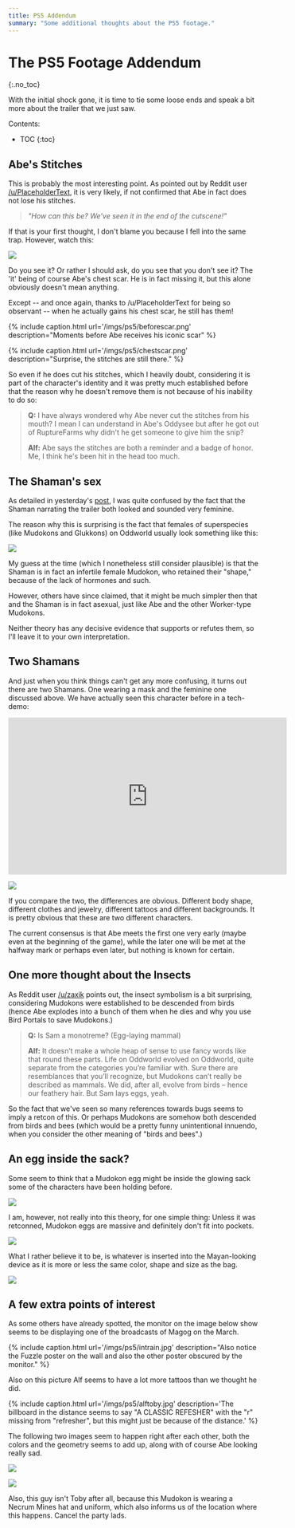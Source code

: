 ```yaml
---
title: PS5 Addendum
summary: "Some additional thoughts about the PS5 footage."
---
```


# The PS5 Footage Addendum
{:.no_toc}

With the initial shock gone, it is time to tie some loose ends and speak a bit more about the
trailer that we just saw.

Contents:

* TOC
{:toc}

## Abe's Stitches

This is probably the most interesting point. As pointed out by Reddit user
[/u/PlaceholderText](https://reddit.com/user/PlacehoIderText), it is very likely, if not confirmed
that Abe in fact does not lose his stitches.

> *"How can this be? We've seen it in the end of the cutscene!"*

If that is your first thought, I don't blame you because I fell into the same trap. However, watch
this:

![](/imgs/ps5/stitchcut.png)

Do you see it? Or rather I should ask, do you see that you don't see it? The 'it' being of course
Abe's chest scar. He is in fact missing it, but this alone obviously doesn't mean anything.

Except -- and once again, thanks to /u/PlaceholderText for being so observant -- when he actually
gains his chest scar, he still has them!

{% include caption.html url='/imgs/ps5/beforescar.png' description="Moments before Abe receives his iconic scar" %}

{% include caption.html url='/imgs/ps5/chestscar.png' description="Surprise, the stitches are still there." %}

So even if he does cut his stitches, which I heavily doubt, considering it is part of the
character's identity and it was pretty much established before that the reason why he doesn't remove
them is not because of his inability to do so:

> **Q:** I have always wondered why Abe never cut the stitches from his mouth? I mean I can
> understand in Abe's Oddysee but after he got out of RuptureFarms why didn't he get someone to give
> him the snip?
>
> **Alf:** Abe says the stitches are both a reminder and a badge of honor. Me, I think he's been hit
> in the head too much.

## The Shaman's sex

As detailed in yesterday's [post](/ps5footage), I was quite confused by the fact that the Shaman
narrating the trailer both looked and sounded very feminine.

The reason why this is surprising is the fact that females of superspecies (like Mudokons and
Glukkons) on Oddworld usually look something like this:

![](/imgs/ps5/queen.jpg)

My guess at the time (which I nonetheless still consider plausible) is that the Shaman is in fact an
infertile female Mudokon, who retained their "shape," because of the lack of hormones and such.

However, others have since claimed, that it might be much simpler then that and the Shaman is in
fact asexual, just like Abe and the other Worker-type Mudokons.

Neither theory has any decisive evidence that supports or refutes them, so I'll leave it to your own
interpretation.

## Two Shamans

And just when you think things can't get any more confusing, it turns out there are two Shamans. One
wearing a mask and the feminine one discussed above. We have actually seen this character before in
a tech-demo:

<iframe width="560" height="315" src="https://www.youtube-nocookie.com/embed/T7L29DMzKco" frameborder="0" allow="accelerometer; autoplay; encrypted-media; gyroscope; picture-in-picture" allowfullscreen></iframe>

![](/imgs/ps5/kick.png)

If you compare the two, the differences are obvious. Different body shape, different clothes and
jewelry, different tattoos and different backgrounds. It is pretty obvious that these are two
different characters.

The current consensus is that Abe meets the first one very early (maybe even at the beginning of the
game), while the later one will be met at the halfway mark or perhaps even later, but nothing is
known for certain.

## One more thought about the Insects

As Reddit user [/u/zaxik](https://reddit.com/user/zaxik) points out, the insect symbolism is a bit
surprising, considering Mudokons were established to be descended from birds (hence Abe explodes
into a bunch of them when he dies and why you use Bird Portals to save Mudokons.)

> **Q:** Is Sam a monotreme? (Egg-laying mammal)
>
> **Alf:** It doesn’t make a whole heap of sense to use fancy words like that round these parts. Life on Oddworld evolved on Oddworld, quite separate from the categories you’re familiar with. Sure there are resemblances that you’ll recognize, but Mudokons can’t really be described as mammals. We did, after all, evolve from birds – hence our feathery hair. But Sam lays eggs, yeah.

So the fact that we've seen so many references towards bugs seems to imply a retcon of this. Or
perhaps Mudokons are somehow both descended from birds and bees (which would be a pretty funny
unintentional innuendo, when you consider the other meaning of "birds and bees".)

## An egg inside the sack?

Some seem to think that a Mudokon egg might be inside the glowing sack some of the characters have
been holding before.

![](/imgs/ps5/bag.png)

I am, however, not really into this theory, for one simple thing: Unless it was retconned, Mudokon
eggs are massive and definitely don't fit into pockets.

![](/imgs/ps5/eggs.jpg)

What I rather believe it to be, is whatever is inserted into the Mayan-looking device as it is more
or less the same color, shape and size as the bag.

![](/imgs/ps5/device.png)

## A few extra points of interest

As some others have already spotted, the monitor on the image below show seems to be displaying one
of the broadcasts of Magog on the March.

{% include caption.html url='/imgs/ps5/intrain.jpg' description="Also notice the Fuzzle poster on the wall and also the other poster obscured by the monitor." %}

Also on this picture Alf seems to have a lot more tattoos than we thought he did.

{% include caption.html url='/imgs/ps5/alftoby.jpg' description='The billboard in the distance seems to say "A CLASSIC REFESHER" with the "r" missing from "refresher", but this might just be because of the distance.' %}

The following two images seem to happen right after each other, both the colors and the geometry
seems to add up, along with of course Abe looking really sad.

![](/imgs/ps5/dead.jpg)

![](/imgs/ps5/leave.jpg)

Also, this guy isn't Toby after all, because this Mudokon is wearing a Necrum Mines hat and uniform,
which also informs us of the location where this happens. Cancel the party lads.
